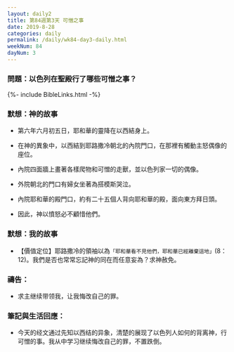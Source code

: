 ```yaml
---
layout: daily2
title: 第84週第3天 可憎之事
date: 2019-8-28
categories: daily
permalink: /daily/wk84-day3-daily.html
weekNum: 84
dayNum: 3
---
```


### 問題：以色列在聖殿行了哪些可憎之事？

{%- include BibleLinks.html -%}

### 默想：神的故事
+ 第六年六月初五日，耶和華的靈降在以西結身上。

+ 在神的異象中，以西結到耶路撒冷朝北的內院門口，在那裡有觸動主怒偶像的座位。

+ 內院四面牆上畫著各樣爬物和可憎的走獸，並以色列家一切的偶像。

+ 外院朝北的門口有婦女坐著為搭模斯哭泣。

+ 內院耶和華的殿門口，約有二十五個人背向耶和華的殿，面向東方拜日頭。

+ 因此，神以憤怒必不顧惜他們。


### 默想：我的故事
+ 【價值定位】耶路撒冷的領袖以為`「耶和華看不見他們，耶和華已經離棄這地」`(8：12)。我們是否也常常忘記神的同在而任意妄為？求神赦免。


### 禱告：

+ 求主继续带领我，让我悔改自己的罪。

### 筆記與生活回應：

+ 今天的经文通过先知以西结的异象，清楚的展现了以色列人如何的背离神，行可憎的事。我从中学习继续悔改自己的罪，不置跌倒。

